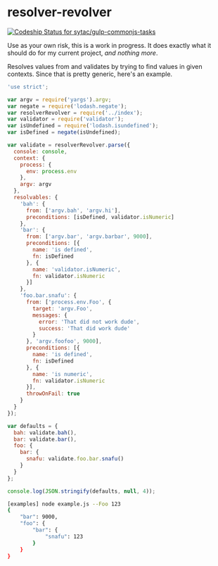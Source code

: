 # resolver-revolver
[ ![Codeship Status for sytac/gulp-commonjs-tasks](https://codeship.com/projects/fbd845d0-42d7-0133-683e-1e375ee071eb/status?branch=master)](https://codeship.com/projects/103903)

Use as your own risk, this is a work in progress. It does exactly what it should
do for my current project, _and nothing more_.

Resolves values from and validates by trying to find values in given contexts.
Since that is pretty generic, here's an example.

```js
'use strict';

var argv = require('yargs').argv;
var negate = require('lodash.negate');
var resolverRevolver = require('../index');
var validator = require('validator');
var isUndefined = require('lodash.isundefined');
var isDefined = negate(isUndefined);

var validate = resolverRevolver.parse({
  console: console,
  context: {
    process: {
      env: process.env
    },
    argv: argv
  },
  resolvables: {
    'bah': {
      from: ['argv.bah', 'argv.hi'],
      preconditions: [isDefined, validator.isNumeric]
    },
    'bar': {
      from: ['argv.bar', 'argv.barbar', 9000],
      preconditions: [{
        name: 'is defined',
        fn: isDefined
      }, {
        name: 'validator.isNumeric',
        fn: validator.isNumeric
      }]
    },
    'foo.bar.snafu': {
      from: ['process.env.Foo', {
        target: 'argv.Foo',
        messages: {
          error: 'That did not work dude',
          success: 'That did work dude'
        }
      }, 'argv.foofoo', 9000],
      preconditions: [{
        name: 'is defined',
        fn: isDefined
      }, {
        name: 'is numeric',
        fn: validator.isNumeric
      }],
      throwOnFail: true
    }
  }
});

var defaults = {
  bah: validate.bah(),
  bar: validate.bar(),
  foo: {
    bar: {
      snafu: validate.foo.bar.snafu()
    }
  }
};

console.log(JSON.stringify(defaults, null, 4));

```

```bash
[examples] node example.js --Foo 123
{
    "bar": 9000,
    "foo": {
        "bar": {
            "snafu": 123
        }
    }
}

```
